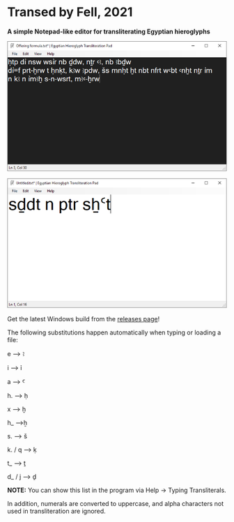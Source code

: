 # Transed by Fell, 2021

**A simple Notepad-like editor for transliterating Egyptian hieroglyphs**

![Dark mode](/screenshots/transed-screenie-1.png?raw=true "Dark mode")

![Light mode](/screenshots/transed-screenie-2.png?raw=true "Light mode")

Get the latest Windows build from the [releases page](https://github.com/coldcity/transed/releases)!

The following substitutions happen automatically
when typing or loading a file:

e ⟶ ꜣ

i ⟶ ỉ

a ⟶ Ꜥ

h. ⟶ ḥ

x ⟶ ḫ

h_ ⟶ẖ

s. ⟶ š

k. / q ⟶ ḳ

t_ ⟶ ṯ

d_ / j ⟶ ḏ

**NOTE:** You can show this list in the program via Help -> Typing Transliterals.

In addition, numerals are converted to uppercase, and alpha characters not used in transliteration are ignored.
